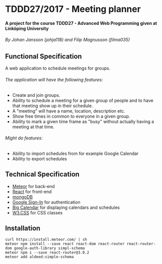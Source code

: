 # TDDD27/2017 - Meeting planner
#### A project for the course TDDD27 - Advanced Web Programming given at Linköping University

###### By Johan Jansson (johja118) and Filip Magnusson (filma035)

## Functional Specification
A web application to schedule meetings for groups.  
###### The application will have the following features:
* Create and join groups.
* Ability to schedule a meeting for a given group of people and to have that meeting show up in their schedule.  
* A "meeting" will have a name, location, description etc.
* Show free times in common to everyone in a given group.
* Ability to mark a given time frame as "busy" without actually having a meeting at that time.

###### Might do features:
* Ability to import schedules from for example Google Calendar
* Ability to export schedules

## Technical Specification
* [Meteor](https://www.meteor.com/) for back-end
* [React](https://facebook.github.io/react/) for front-end
* [mongoDB](https://www.mongodb.com/)
* [Google Sign-In](https://developers.google.com/identity/) for authentication
* [Big Calendar](https://github.com/intljusticemission/react-big-calendar) for displaying calendars and schedules
* [W3.CSS](https://www.w3schools.com/w3css/default.asp) for CSS classes


## Installation
```
curl https://install.meteor.com/ | sh
meteor npm install --save react react-dom react-router react-router-dom google-auth-library simpl-schema
meteor npm i --save react-router@3.0.2
meteor add aldeed:simple-schema

```
